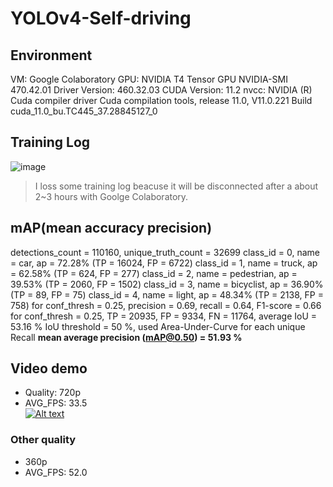 # YOLOv4-Self-driving

## Environment

VM: Google Colaboratory
GPU: NVIDIA T4 Tensor GPU
NVIDIA-SMI 470.42.01    Driver Version: 460.32.03    CUDA Version: 11.2
nvcc: NVIDIA (R) Cuda compiler driver
Cuda compilation tools, release 11.0, V11.0.221
Build cuda_11.0_bu.TC445_37.28845127_0

## Training Log

![image](https://user-images.githubusercontent.com/34447298/126898309-b749ffc5-0495-4594-894b-fdc57090ed4e.png)
> I loss some training log beacuse it will be disconnected after a about 2~3 hours with Goolge Colaboratory.

## mAP(mean accuracy precision)

detections_count = 110160, unique_truth_count = 32699
class_id = 0, name = car, ap = 72.28% (TP = 16024, FP = 6722)
class_id = 1, name = truck, ap = 62.58% (TP = 624, FP = 277)
class_id = 2, name = pedestrian, ap = 39.53% (TP = 2060, FP = 1502)
class_id = 3, name = bicyclist, ap = 36.90% (TP = 89, FP = 75)
class_id = 4, name = light, ap = 48.34% (TP = 2138, FP = 758)
for conf_thresh = 0.25, precision = 0.69, recall = 0.64, F1-score = 0.66
for conf_thresh = 0.25, TP = 20935, FP = 9334, FN = 11764, average IoU = 53.16 %
IoU threshold = 50 %, used Area-Under-Curve for each unique Recall
**mean average precision (mAP@0.50) = 51.93 %**

## Video demo
- Quality: 720p
- AVG_FPS: 33.5<br>
[![Alt text](https://i.ytimg.com/vi/KRhkeHaPoyg/hqdefault.jpg?sqp=-oaymwEcCPYBEIoBSFXyq4qpAw4IARUAAIhCGAFwAcABBg==&rs=AOn4CLBuo-TOUEEKVe7HPJy5eIkQZiCVdQ)](https://youtu.be/KRhkeHaPoyg)


### Other quality

- 360p
- AVG_FPS: 52.0

